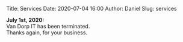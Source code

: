 Title: Services
Date: 2020-07-04 16:00
Author: Daniel
Slug: services

**July 1st, 2020:**<br>
Van Dorp IT has been terminated.<br>
Thanks again, for your business.<br>
